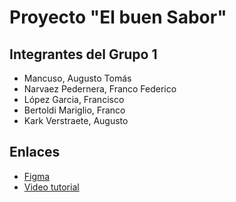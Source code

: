 # Proyecto "El buen Sabor"

## Integrantes del Grupo 1
- Mancuso, Augusto Tomás
- Narvaez Pedernera, Franco Federico
- López Garcia, Francisco
- Bertoldi Mariglio, Franco
- Kark Verstraete, Augusto

## Enlaces
- [Figma](https://www.figma.com/file/eV1cM6JEQavyJ8FB9qXdsW/Proyecto-Final?type=design&node-id=0-1)
- [Video tutorial](https://youtu.be/jHrxLzCjkE8)

